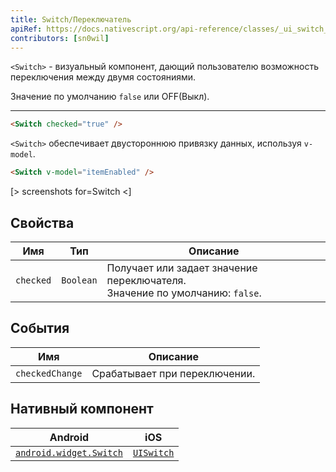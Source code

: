 ```yaml
---
title: Switch/Переключатель
apiRef: https://docs.nativescript.org/api-reference/classes/_ui_switch_.switch
contributors: [sn0wil]
---
```


`<Switch>` - визуальный компонент, дающий пользователю возможность переключения между двумя состояниями.

Значение по умолчанию `false` или OFF(Выкл).

---

```html
<Switch checked="true" />
```

`<Switch>` обеспечивает двустороннюю привязку данных, используя `v-model`.

```html
<Switch v-model="itemEnabled" />
```

[> screenshots for=Switch <]

## Свойства

| Имя | Тип | Описание |
|------|------|-------------|
| `checked` | `Boolean` | Получает или задает значение переключателя.<br/>Значение по умолчанию: `false`.

## События

| Имя | Описание |
|------|-------------|
| `checkedChange`| Срабатывает при переключении.

## Нативный компонент

| Android | iOS |
|---------|-----|
| [`android.widget.Switch`](https://developer.android.com/reference/android/widget/Switch.html) | [`UISwitch`](https://developer.apple.com/documentation/uikit/uiswitch)
